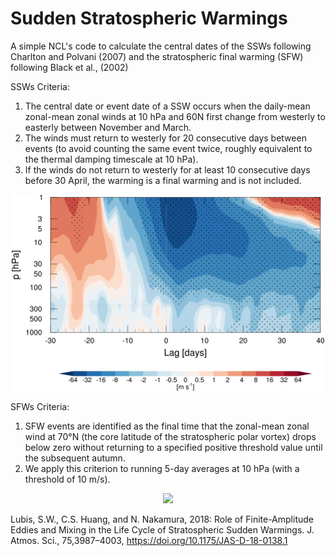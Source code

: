 # Sudden Stratospheric Warmings

 A simple NCL's code to calculate the central dates of the SSWs following Charlton and Polvani (2007) and the stratospheric final warming (SFW) following Black et al., (2002)
 
 SSWs Criteria:
 
 1. The central date or event date of a SSW occurs when the daily-mean zonal-mean zonal winds at 10 hPa and 60N first change from westerly to easterly between November and March. 
 2. The winds must return to westerly for 20 consecutive days between events (to avoid counting the same event twice, roughly equivalent to the thermal damping timescale at 10 hPa). 
 3. If the winds do not return to westerly for at least 10 consecutive days before 30 April, the warming is a final warming
and is not included. 

<p align="center">
  <img src="https://github.com/sandrolubis/Sudden-Stratospheric-Warmings/blob/main/example/lag_composite_ssw_uz_50N-70N_stipple.png" width="500">
</p>

 SFWs Criteria:
 1. SFW events are identified as the final time that the zonal-mean zonal wind at 70°N (the core latitude of the stratospheric polar vortex) drops below zero without returning to a specified positive threshold value until the subsequent autumn. 
 2. We apply this criterion to running 5-day averages at 10 hPa (with a threshold of 10 m/s).

<p align="center">
  <img src="https://github.com/sandrolubis/Sudden_Stratospheric_Warmings/blob/main/example/SSWs_Evolution.png" width="800">
</p>

Lubis, S.W., C.S. Huang, and N. Nakamura, 2018: Role of Finite-Amplitude Eddies and Mixing in the Life Cycle of Stratospheric Sudden Warmings. J. Atmos. Sci., 75,3987–4003, https://doi.org/10.1175/JAS-D-18-0138.1
